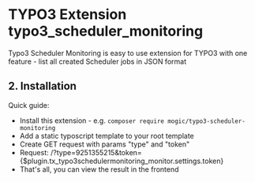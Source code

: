 # TYPO3 Extension typo3_scheduler_monitoring

Typo3 Scheduler Monitoring is easy to use extension for TYPO3 with one feature - list all created Scheduler jobs in JSON format


## 2. Installation

Quick guide:
- Install this extension - e.g. `composer require mogic/typo3-scheduler-monitoring`
- Add a static typoscript template to your root template
- Create GET request with params "type" and "token"
- Request: /?type=9251355215&token={$plugin.tx_typo3schedulermonitoring_monitor.settings.token}
- That's all, you can view the result in the frontend
